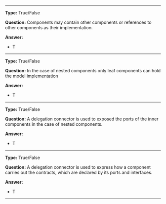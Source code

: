 ----

__Type:__  True/False
 
__Question:__  Components may contain other components or references to other components as their implementation. 

 
__Answer:__
  - T
  

----

__Type:__  True/False
 
__Question:__  In the case of nested components only leaf components can hold the model implementation
 
__Answer:__
  - T
  

----


__Type:__  True/False
 
__Question:__  A delegation connector is used to exposed the ports of the inner components in the case of nested components.
 
__Answer:__
  - T
  

----

__Type:__  True/False
 
__Question:__  A delegation connector is used to express how a component carries out the contracts, which are declared by its ports and interfaces. 

 
__Answer:__
  - T
  

----
